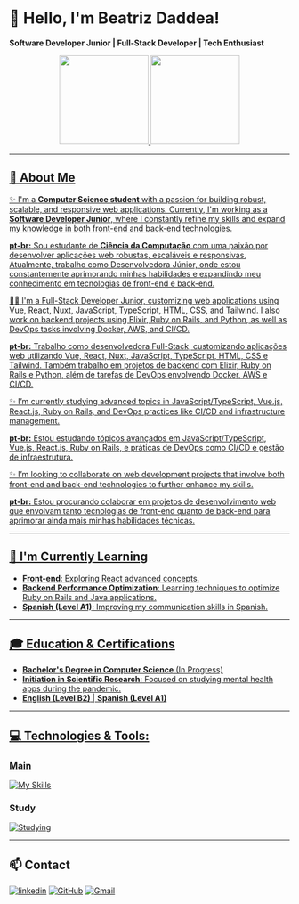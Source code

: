 # 👋 Hello, I'm Beatriz Daddea!

**Software Developer Junior | Full-Stack Developer | Tech Enthusiast**

 <div align="center">
  <a href="https://github.com/beatrizdaddea">
      <img height="160em" src="https://github-readme-stats.vercel.app/api?username=beatrizdaddea&theme=synthwave&show_icons=true"/>
      <img height="160em" src="https://github-readme-stats.vercel.app/api/top-langs/?username=beatrizdaddea&layout=compact&langs_count=7&theme=synthwave"/>
</div>
    
---

## 🚀 About Me

✨ I'm a **Computer Science student** with a passion for building robust, scalable, and responsive web applications. Currently, I'm working as a **Software Developer Junior**, where I constantly refine my skills and expand my knowledge in both front-end and back-end technologies.

**pt-br:** Sou estudante de **Ciência da Computação** com uma paixão por desenvolver aplicações web robustas, escaláveis e responsivas. Atualmente, trabalho como Desenvolvedora Júnior, onde estou constantemente aprimorando minhas habilidades e expandindo meu conhecimento em tecnologias de front-end e back-end.

👩‍💻 I'm a Full-Stack Developer Junior, customizing web applications using Vue, React, Nuxt, JavaScript, TypeScript, HTML, CSS, and Tailwind. I also work on backend projects using Elixir, Ruby on Rails, and Python, as well as DevOps tasks involving Docker, AWS, and CI/CD.

**pt-br:** Trabalho como desenvolvedora Full-Stack, customizando aplicações web utilizando Vue, React, Nuxt, JavaScript, TypeScript, HTML, CSS e Tailwind. Também trabalho em projetos de backend com Elixir, Ruby on Rails e Python, além de tarefas de DevOps envolvendo Docker, AWS e CI/CD.

✨ I’m currently studying advanced topics in JavaScript/TypeScript, Vue.js, React.js, Ruby on Rails, and DevOps practices like CI/CD and infrastructure management.

**pt-br:** Estou estudando tópicos avançados em JavaScript/TypeScript, Vue.js, React.js, Ruby on Rails, e práticas de DevOps como CI/CD e gestão de infraestrutura.

✨ I’m looking to collaborate on web development projects that involve both front-end and back-end technologies to further enhance my skills.

**pt-br:** Estou procurando colaborar em projetos de desenvolvimento web que envolvam tanto tecnologias de front-end quanto de back-end para aprimorar ainda mais minhas habilidades técnicas.


---

## 🌱 I'm Currently Learning

- **Front-end**: Exploring React advanced concepts.
- **Backend Performance Optimization**: Learning techniques to optimize Ruby on Rails and Java applications.
- **Spanish (Level A1)**: Improving my communication skills in Spanish.

---

## 🎓 Education & Certifications

- **Bachelor's Degree in Computer Science** (In Progress)
- **Initiation in Scientific Research**: Focused on studying mental health apps during the pandemic.
- **English (Level B2)** | **Spanish (Level A1)**

---

## 💻 Technologies & Tools:
### Main
  [![My Skills](https://skillicons.dev/icons?i=html,css,tailwind,sass,javascript,typescript,vue,pinia,react,elixir,ruby,rails,python,nuxtjs,postgres,sqlite,mysql,npm,git,github,figma,linux,grafana,aws,docker,vscode,idea)](https://skillicons.dev)

### Study
  [![Studying](https://skillicons.dev/icons?i=kubernetes,java,opencv,mongodb)](https://skillicons.dev)

---

## 📫 Contact
<div style="display: inline_block" align="left">

[![linkedin](https://img.shields.io/badge/linkedin-0A66C2?style=for-the-badge&logo=linkedin&logoColor=white)](https://www.linkedin.com/in/beatriz-daddea/)
[![GitHub](https://img.shields.io/badge/GitHub-100000?style=for-the-badge&logo=github&logoColor=white)](https://github.com/beatrizdaddea)
[![Gmail](https://img.shields.io/badge/Gmail-333333?style=for-the-badge&logo=gmail&logoColor=red)](mailto:beatrizchith@gmail.com)

</div>
